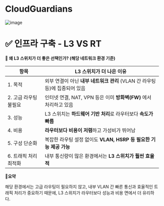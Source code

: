 # CloudGuardians
![image](https://github.com/user-attachments/assets/6e0df8d7-cf18-4c21-9534-49e0b140cd13)






# ✅ 인프라 구축 - L3 VS RT  
**🔎 왜 L3 스위치가 더 좋은 선택인가? (해당 네트워크 환경 기준)**

| 항목               | L3 스위치가 더 나은 이유 |
|--------------------|--------------------------|
| 1. 목적            | 외부 연결이 아닌 **내부 네트워크 관리** (VLAN 간 라우팅 등)에 집중되어 있음 |
| 2. 고급 라우팅 불필요 | 인터넷 연결, NAT, VPN 등은 이미 **방화벽(FW)** 에서 처리하고 있음 |
| 3. 성능            | L3 스위치는 **하드웨어 기반 처리**로 라우터보다 **속도가 빠름** |
| 4. 비용            | **라우터보다 비용이 저렴**하고 가성비가 뛰어남 |
| 5. 구성 단순화      | 복잡한 라우팅 설정 없이도 **VLAN, HSRP 등 필요한 기능 제공 가능** |
| 6. 트래픽 처리 최적화 | 내부 통신량이 많은 환경에서는 **L3 스위치가 훨씬 효율적** |

📌**요약**

해당 환경에서는 고급 라우팅이 필요하지 않고, 내부 VLAN 간 빠른 통신과 효율적인 트래픽 처리가 중요하기 때문에, L3 스위치가 라우터보다 성능과 비용 면에서 더 유리하다.
